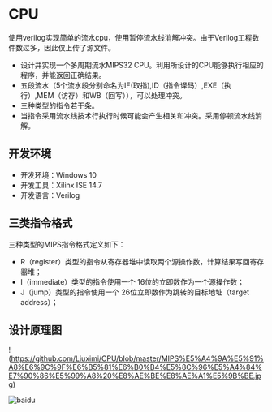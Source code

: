 # CPU
使用verilog实现简单的流水cpu，使用暂停流水线消解冲突。由于Verilog工程数件数过多，因此仅上传了源文件。

+ 设计并实现一个多周期流水MIPS32 CPU。利用所设计的CPU能够执行相应的程序，并能返回正确结果。
+ 五段流水（5个流水段分别命名为IF(取指),ID（指令译码）,EXE（执行）,MEM（访存）和WB（回写）），可以处理冲突。
+ 三种类型的指令若干条。
+ 当指令采用流水线技术行执行时候可能会产生相关和冲突。采用停顿流水线消解。

## 开发环境
+ 开发环境：Windows 10 
+ 开发工具：Xilinx ISE 14.7  
+ 开发语言：Verilog

## 三类指令格式
三种类型的MIPS指令格式定义如下：
+ R（register）类型的指令从寄存器堆中读取两个源操作数，计算结果写回寄存器堆；
+ I（immediate）类型的指令使用一个 16位的立即数作为一个源操作数；
+ J（jump）类型的指令使用一个 26位立即数作为跳转的目标地址（target address）；


## 设计原理图
!(https://github.com/Liuximi/CPU/blob/master/MIPS%E5%A4%9A%E5%91%A8%E6%9C%9F%E6%B5%81%E6%B0%B4%E5%8C%96%E5%A4%84%E7%90%86%E5%99%A8%20%E8%AE%BE%E8%AE%A1%E5%9B%BE.jpg)


![baidu](http://upload-images.jianshu.io/upload_images/6153330-305abf60f5e71ed5.gif?imageMogr2/auto-orient/strip "百度logo")
